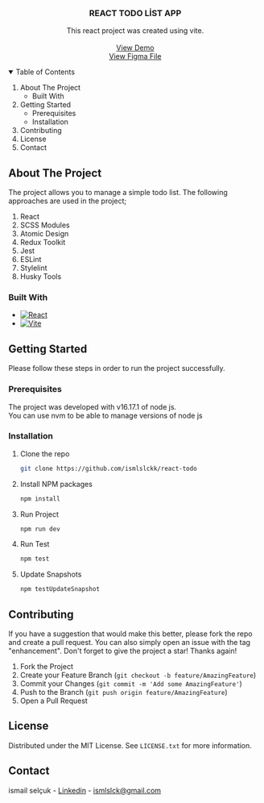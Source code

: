 <!-- Improved compatibility of back to top link: See: https://github.com/othneildrew/Best-README-Template/pull/73 -->
<a name="readme-top"></a>
<!--
*** Thanks for checking out the Best-README-Template. If you have a suggestion
*** that would make this better, please fork the repo and create a pull request
*** or simply open an issue with the tag "enhancement".
*** Don't forget to give the project a star!
*** Thanks again! Now go create something AMAZING! :D
-->

<br />
<div align="center">

<h3 align="center">REACT TODO LİST APP</h3>

  <p align="center">
    This react project was created using vite.
    <br />
    <br />
    <a href="https://ismlslckk.github.io/react-todo/">View Demo</a>
     <br />
    <a href="https://www.figma.com/file/0w0bqZhGIicx4qZ9YUbyje/TodoApp?type=design&node-id=0%3A1&t=gTCPsQa36q4Z8I7j-1">View Figma File</a>
  </p>
</div>



<!-- TABLE OF CONTENTS -->
<details open>
  <summary>Table of Contents</summary>
  <ol>
    <li>
      About The Project
      <ul>
        <li>Built With</li>
      </ul>
    </li>
    <li>
     Getting Started
      <ul>
        <li>Prerequisites</li>
        <li>Installation</li>
      </ul>
    </li>
    <li>Contributing</li>
    <li>License</li>
    <li>Contact</li>
  </ol>
</details>



<!-- ABOUT THE PROJECT -->
## About The Project

The project allows you to manage a simple todo list. The following approaches are used in the project;
<ol>
  <li>React</li>
  <li>SCSS Modules</li>
  <li>Atomic Design</li>
  <li>Redux Toolkit</li>
  <li>Jest</li>
  <li>ESLint</li>
  <li>Stylelint</li>
  <li>Husky Tools</li>
</ol>






### Built With

* [![React][React.js]][React-url]
* [![Vite][Vite.js]][Vite-url]


<!-- GETTING STARTED -->
## Getting Started

Please follow these steps in order to run the project successfully.

### Prerequisites

The project was developed with v16.17.1 of node js. <br/>
You can use nvm to be able to manage versions of node js

### Installation

1. Clone the repo
   ```sh
   git clone https://github.com/ismlslckk/react-todo
   ```
2. Install NPM packages
   ```sh
   npm install
   ```
3. Run Project
   ```sh
   npm run dev
   ```  
4. Run Test
   ```sh
   npm test
   ```  
5. Update Snapshots
   ```sh
   npm testUpdateSnapshot
   ```  


<!-- CONTRIBUTING -->
## Contributing

If you have a suggestion that would make this better, please fork the repo and create a pull request. You can also simply open an issue with the tag "enhancement".
Don't forget to give the project a star! Thanks again!

1. Fork the Project
2. Create your Feature Branch (`git checkout -b feature/AmazingFeature`)
3. Commit your Changes (`git commit -m 'Add some AmazingFeature'`)
4. Push to the Branch (`git push origin feature/AmazingFeature`)
5. Open a Pull Request


<!-- LICENSE -->
## License

Distributed under the MIT License. See `LICENSE.txt` for more information.


<!-- contact -->
## Contact

ismail selçuk - <a href="https://www.linkedin.com/in/ismail-sel%C3%A7uk-108741163/">Linkedin</a> - ismlslck@gmail.com

<!-- MARKDOWN LINKS & IMAGES -->
<!-- https://www.markdownguide.org/basic-syntax/#reference-style-links -->

[React.js]: https://img.shields.io/badge/React-20232A?style=for-the-badge&logo=react&logoColor=61DAFB
[React-url]: https://reactjs.org/
[Vite.js]:  https://img.shields.io/badge/vite-%23646CFF.svg?style=for-the-badge&logo=vite&logoColor=white
[Vite-url]: https://vitejs.dev/





